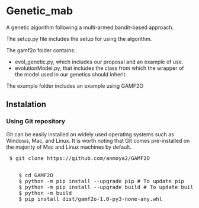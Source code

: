 # Genetic_mab
A genetic algorithm following a multi-armed bandit-based approach.

The setup.py file includes the setup for using the algorithm.

The gamf2o folder contains:
* evol_genetic.py, which includes our proposal and an example of use.
* evolutionModel.py, that includes the class from which the wrapper of the model used in our genetics should inherit.

The example folder includes an example using GAMF2O


## Instalation

### Using Git repository

Git can be easily installed on widely used operating systems such as Windows, Mac, and Linux. It is worth noting that Git comes pre-installed on the majority of Mac and Linux machines by default.

<pre> $ git clone https://github.com/anmoya2/GAMF2O </pre>


<pre>     
    $ cd GAMF2O
    $ python -m pip install --upgrade pip # To update pip
    $ python -m pip install --upgrade build # To update build
    $ python -m build
    $ pip install dist/gamf2o-1.0-py3-none-any.whl

</pre>
